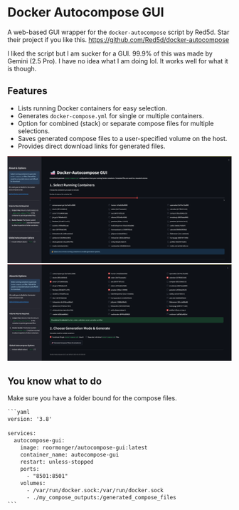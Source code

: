 # Docker Autocompose GUI

A web-based GUI wrapper for the `docker-autocompose` script by Red5d. Star their project if you like this.
https://github.com/Red5d/docker-autocompose

I liked the script but I am sucker for a GUI. 99.9% of this was made by Gemini (2.5 Pro). I have no idea what I am doing lol. It works well for what it is though.

## Features

* Lists running Docker containers for easy selection.
* Generates `docker-compose.yml` for single or multiple containers.
* Option for combined (stack) or separate compose files for multiple selections.
* Saves generated compose files to a user-specified volume on the host.
* Provides direct download links for generated files.

![alt text](https://github.com/roormonger/autocompose-gui/blob/main/1.png?raw=true)
![alt text](https://github.com/roormonger/autocompose-gui/blob/main/2.png?raw=true)

## You know what to do

Make sure you have a folder bound for the compose files.

    ```yaml
    version: '3.8'

    services:
      autocompose-gui:
        image: roormonger/autocompose-gui:latest
        container_name: autocompose-gui
        restart: unless-stopped
        ports:
          - "8501:8501"
        volumes:
          - /var/run/docker.sock:/var/run/docker.sock
          - ./my_compose_outputs:/generated_compose_files
    ```
